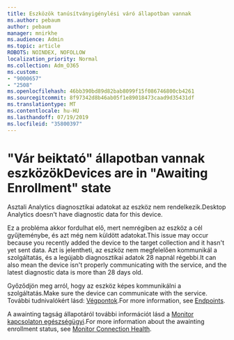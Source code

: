 ```yaml
---
title: Eszközök tanúsítványigénylési váró állapotban vannak
ms.author: pebaum
author: pebaum
manager: mnirkhe
ms.audience: Admin
ms.topic: article
ROBOTS: NOINDEX, NOFOLLOW
localization_priority: Normal
ms.collection: Adm_O365
ms.custom:
- "9000657"
- "2508"
ms.openlocfilehash: 46bb390bd89d82bab8099f15f086746800cb4261
ms.sourcegitcommit: 8f97342d8b46ab05f1e89018473caad9d35431df
ms.translationtype: MT
ms.contentlocale: hu-HU
ms.lasthandoff: 07/19/2019
ms.locfileid: "35800397"
---
```

# <a name="devices-are-in-awaiting-enrollment-state"></a><span data-ttu-id="3533e-102">"Vár beiktató" állapotban vannak eszközök</span><span class="sxs-lookup"><span data-stu-id="3533e-102">Devices are in "Awaiting Enrollment" state</span></span>

<span data-ttu-id="3533e-103">Asztali Analytics diagnosztikai adatokat az eszköz nem rendelkezik.</span><span class="sxs-lookup"><span data-stu-id="3533e-103">Desktop Analytics doesn't have diagnostic data for this device.</span></span> 

<span data-ttu-id="3533e-104">Ez a probléma akkor fordulhat elő, mert nemrégiben az eszköz a cél gyűjteménybe, és azt még nem küldött adatokat.</span><span class="sxs-lookup"><span data-stu-id="3533e-104">This issue may occur because you recently added the device to the target collection and it hasn't yet sent data.</span></span> <span data-ttu-id="3533e-105">Azt is jelentheti, az eszköz nem megfelelően kommunikál a szolgáltatás, és a legújabb diagnosztikai adatok 28 napnál régebbi.</span><span class="sxs-lookup"><span data-stu-id="3533e-105">It can also mean the device isn't properly communicating with the service, and the latest diagnostic data is more than 28 days old.</span></span>

<span data-ttu-id="3533e-106">Győződjön meg arról, hogy az eszköz képes kommunikálni a szolgáltatás.</span><span class="sxs-lookup"><span data-stu-id="3533e-106">Make sure the device can communicate with the service.</span></span> <span data-ttu-id="3533e-107">További tudnivalókért lásd: [Végpontok](https://docs.microsoft.com/sccm/desktop-analytics/enable-data-sharing#endpoints).</span><span class="sxs-lookup"><span data-stu-id="3533e-107">For more information, see [Endpoints](https://docs.microsoft.com/sccm/desktop-analytics/enable-data-sharing#endpoints).</span></span>

<span data-ttu-id="3533e-108">A awainting tagság állapotáról további információt lásd a [Monitor kapcsolaton egészségügyi](https://docs.microsoft.com/sccm/desktop-analytics/monitor-connection-health#awaiting-enrollment).</span><span class="sxs-lookup"><span data-stu-id="3533e-108">For more information about the awainting enrollment status, see [Monitor Connection Health](https://docs.microsoft.com/sccm/desktop-analytics/monitor-connection-health#awaiting-enrollment).</span></span>